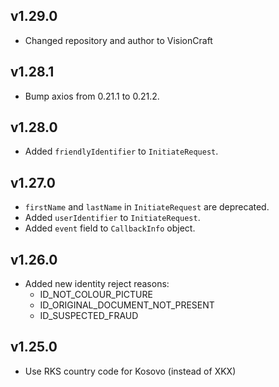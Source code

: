 ## v1.29.0
- Changed repository and author to VisionCraft

## v1.28.1

- Bump axios from 0.21.1 to 0.21.2.

## v1.28.0

- Added `friendlyIdentifier` to `InitiateRequest`.

## v1.27.0

- `firstName` and `lastName` in `InitiateRequest` are deprecated.
- Added `userIdentifier` to `InitiateRequest`.
- Added `event` field to `CallbackInfo` object.

## v1.26.0

- Added new identity reject reasons:
  - ID_NOT_COLOUR_PICTURE
  - ID_ORIGINAL_DOCUMENT_NOT_PRESENT
  - ID_SUSPECTED_FRAUD

## v1.25.0

- Use RKS country code for Kosovo (instead of XKX)
